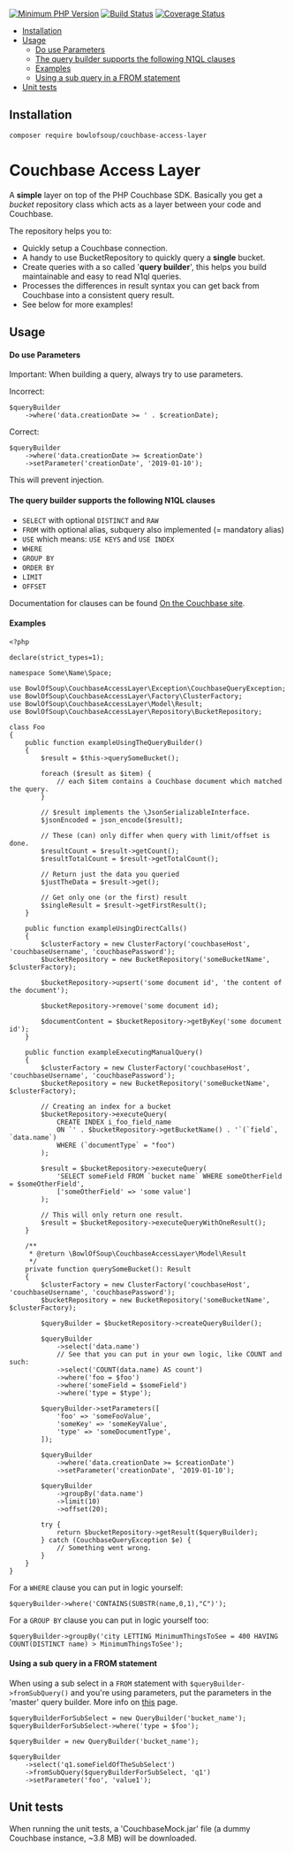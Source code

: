 [![Minimum PHP Version](https://img.shields.io/badge/php-%5E%207.0-blue.svg?no-cache=1)](https://php.net/)
[![Build Status](https://travis-ci.org/BowlOfSoup/couchbase-access-layer.svg?branch=master)](https://travis-ci.org/BowlOfSoup/couchbase-access-layer)
[![Coverage Status](https://coveralls.io/repos/github/BowlOfSoup/couchbase-access-layer/badge.svg?branch=master)](https://coveralls.io/github/BowlOfSoup/couchbase-access-layer?branch=master)

* [Installation](#installation)
* [Usage](#usage)
  - [Do use Parameters](#do-use-parameters)
  - [The query builder supports the following N1QL clauses](#the-query-builder-supports-the-following-n1ql-clauses)
  - [Examples](#examples)
  - [Using a sub query in a FROM statement](#using-a-sub-query-in-a-from-statement)
* [Unit tests](#unit-tests)

Installation
------------
    composer require bowlofsoup/couchbase-access-layer

Couchbase Access Layer
======================

A **simple** layer on top of the PHP Couchbase SDK. Basically you get a _bucket_ repository class which acts as a layer between your code and Couchbase.

The repository helps you to:
- Quickly setup a Couchbase connection.
- A handy to use BucketRepository to quickly query a **single** bucket.
- Create queries with a so called '**query builder**', this helps you build maintainable and easy to read N1ql queries.
- Processes the differences in result syntax you can get back from Couchbase into a consistent query result.
- See below for more examples!

Usage
-----

#### Do use Parameters

Important: When building a query, always try to use parameters.

Incorrect:

    $queryBuilder
        ->where('data.creationDate >= ' . $creationDate);

Correct:

    $queryBuilder
        ->where('data.creationDate >= $creationDate')
        ->setParameter('creationDate', '2019-01-10');

This will prevent injection.

#### The query builder supports the following N1QL clauses

- `SELECT` with optional `DISTINCT` and `RAW`
- `FROM` with optional alias, subquery also implemented (= mandatory alias)
- `USE` which means: `USE KEYS` and `USE INDEX`
- `WHERE`
- `GROUP BY`
- `ORDER BY`
- `LIMIT`
- `OFFSET`

Documentation for clauses can be found [On the Couchbase site](https://docs.couchbase.com/server/6.0/n1ql/n1ql-language-reference/selectintro.html).

#### Examples

    <?php

    declare(strict_types=1);

    namespace Some\Name\Space;

    use BowlOfSoup\CouchbaseAccessLayer\Exception\CouchbaseQueryException;
    use BowlOfSoup\CouchbaseAccessLayer\Factory\ClusterFactory;
    use BowlOfSoup\CouchbaseAccessLayer\Model\Result;
    use BowlOfSoup\CouchbaseAccessLayer\Repository\BucketRepository;

    class Foo
    {
        public function exampleUsingTheQueryBuilder()
        {
            $result = $this->querySomeBucket();

            foreach ($result as $item) {
                // each $item contains a Couchbase document which matched the query.
            }

            // $result implements the \JsonSerializableInterface.
            $jsonEncoded = json_encode($result);

            // These (can) only differ when query with limit/offset is done.
            $resultCount = $result->getCount();
            $resultTotalCount = $result->getTotalCount();

            // Return just the data you queried
            $justTheData = $result->get();

            // Get only one (or the first) result
            $singleResult = $result->getFirstResult();
        }

        public function exampleUsingDirectCalls()
        {
            $clusterFactory = new ClusterFactory('couchbaseHost', 'couchbaseUsername', 'couchbasePassword');
            $bucketRepository = new BucketRepository('someBucketName', $clusterFactory);

            $bucketRepository->upsert('some document id', 'the content of the document');

            $bucketRepository->remove('some document id);

            $documentContent = $bucketRepository->getByKey('some document id');
        }

        public function exampleExecutingManualQuery()
        {
            $clusterFactory = new ClusterFactory('couchbaseHost', 'couchbaseUsername', 'couchbasePassword');
            $bucketRepository = new BucketRepository('someBucketName', $clusterFactory);

            // Creating an index for a bucket
            $bucketRepository->executeQuery(
                CREATE INDEX i_foo_field_name
                ON `' . $bucketRepository->getBucketName() . '`(`field`, `data.name`)
                WHERE (`documentType` = "foo")
            );

            $result = $bucketRepository->executeQuery(
                'SELECT someField FROM `bucket name` WHERE someOtherField = $someOtherField',
                ['someOtherField' => 'some value']
            );

            // This will only return one result.
            $result = $bucketRepository->executeQueryWithOneResult();
        }

        /**
         * @return \BowlOfSoup\CouchbaseAccessLayer\Model\Result
         */
        private function querySomeBucket(): Result
        {
            $clusterFactory = new ClusterFactory('couchbaseHost', 'couchbaseUsername', 'couchbasePassword');
            $bucketRepository = new BucketRepository('someBucketName', $clusterFactory);

            $queryBuilder = $bucketRepository->createQueryBuilder();

            $queryBuilder
                ->select('data.name')
                // See that you can put in your own logic, like COUNT and such:
                ->select('COUNT(data.name) AS count')
                ->where('foo = $foo')
                ->where('someField = $someField')
                ->where('type = $type');

            $queryBuilder->setParameters([
                'foo' => 'someFooValue',
                'someKey' => 'someKeyValue',
                'type' => 'someDocumentType',
            ]);

            $queryBuilder
                ->where('data.creationDate >= $creationDate')
                ->setParameter('creationDate', '2019-01-10');

            $queryBuilder
                ->groupBy('data.name')
                ->limit(10)
                ->offset(20);

            try {
                return $bucketRepository->getResult($queryBuilder);
            } catch (CouchbaseQueryException $e) {
                // Something went wrong.
            }
        }
    }

For a `WHERE` clause you can put in logic yourself:

    $queryBuilder->where('CONTAINS(SUBSTR(name,0,1),"C")');

For a `GROUP BY` clause you can put in logic yourself too:

    $queryBuilder->groupBy('city LETTING MinimumThingsToSee = 400 HAVING COUNT(DISTINCT name) > MinimumThingsToSee');

#### Using a sub query in a FROM statement

When using a sub select in a `FROM` statement with `$queryBuilder->fromSubQuery()` and you're using parameters,
put the parameters in the 'master' query builder. More info on [this](https://docs.couchbase.com/server/6.0/n1ql/n1ql-language-reference/from.html) page.

    $queryBuilderForSubSelect = new QueryBuilder('bucket_name');
    $queryBuilderForSubSelect->where('type = $foo');

    $queryBuilder = new QueryBuilder('bucket_name');

    $queryBuilder
        ->select('q1.someFieldOfTheSubSelect')
        ->fromSubQuery($queryBuilderForSubSelect, 'q1')
        ->setParameter('foo', 'value1');

Unit tests
----------

When running the unit tests, a 'CouchbaseMock.jar' file (a dummy Couchbase instance, ~3.8 MB) will be downloaded.
